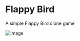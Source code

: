 # Flappy Bird
A simple Flappy Bird clone game

![image](https://user-images.githubusercontent.com/60242731/158048874-53a19aa5-a814-45fd-8f77-536204ddb674.png)
